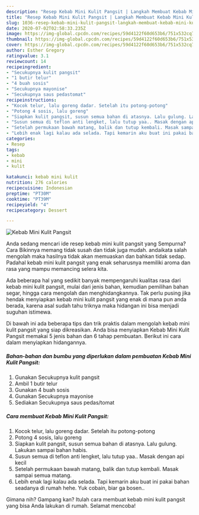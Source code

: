 ```yaml
---
description: "Resep Kebab Mini Kulit Pangsit | Langkah Membuat Kebab Mini Kulit Pangsit Yang Enak Dan Mudah"
title: "Resep Kebab Mini Kulit Pangsit | Langkah Membuat Kebab Mini Kulit Pangsit Yang Enak Dan Mudah"
slug: 1036-resep-kebab-mini-kulit-pangsit-langkah-membuat-kebab-mini-kulit-pangsit-yang-enak-dan-mudah
date: 2020-07-02T02:58:33.235Z
image: https://img-global.cpcdn.com/recipes/59d4122f60d653b6/751x532cq70/kebab-mini-kulit-pangsit-foto-resep-utama.jpg
thumbnail: https://img-global.cpcdn.com/recipes/59d4122f60d653b6/751x532cq70/kebab-mini-kulit-pangsit-foto-resep-utama.jpg
cover: https://img-global.cpcdn.com/recipes/59d4122f60d653b6/751x532cq70/kebab-mini-kulit-pangsit-foto-resep-utama.jpg
author: Esther Gregory
ratingvalue: 3.1
reviewcount: 14
recipeingredient:
- "Secukupnya kulit pangsit"
- "1 butir telur"
- "4 buah sosis"
- "Secukupnya mayonise"
- "Secukupnya saus pedastomat"
recipeinstructions:
- "Kocok telur, lalu goreng dadar. Setelah itu potong-potong"
- "Potong 4 sosis, lalu goreng"
- "Siapkan kulit pangsit, susun semua bahan di atasnya. Lalu gulung. Lakukan sampai bahan habis."
- "Susun semua di teflon anti lengket, lalu tutup yaa.. Masak dengan api kecil"
- "Setelah permukaan bawah matang, balik dan tutup kembali. Masak sampai semua matang."
- "Lebih enak lagi kalau ada selada. Tapi kemarin aku buat ini pakai bahan seadanya di rumah hehe. Yuk cobain, biar ga bosen.."
categories:
- Resep
tags:
- kebab
- mini
- kulit

katakunci: kebab mini kulit 
nutrition: 276 calories
recipecuisine: Indonesian
preptime: "PT30M"
cooktime: "PT39M"
recipeyield: "4"
recipecategory: Dessert

---
```



![Kebab Mini Kulit Pangsit](https://img-global.cpcdn.com/recipes/59d4122f60d653b6/751x532cq70/kebab-mini-kulit-pangsit-foto-resep-utama.jpg)

Anda sedang mencari ide resep kebab mini kulit pangsit yang Sempurna? Cara Bikinnya memang tidak susah dan tidak juga mudah. andaikata salah mengolah maka hasilnya tidak akan memuaskan dan bahkan tidak sedap. Padahal kebab mini kulit pangsit yang enak seharusnya memiliki aroma dan rasa yang mampu memancing selera kita.

Ada beberapa hal yang sedikit banyak mempengaruhi kualitas rasa dari kebab mini kulit pangsit, mulai dari jenis bahan, kemudian pemilihan bahan segar, hingga cara mengolah dan menghidangkannya. Tak perlu pusing jika hendak menyiapkan kebab mini kulit pangsit yang enak di mana pun anda berada, karena asal sudah tahu triknya maka hidangan ini bisa menjadi suguhan istimewa.




Di bawah ini ada beberapa tips dan trik praktis dalam mengolah kebab mini kulit pangsit yang siap dikreasikan. Anda bisa menyiapkan Kebab Mini Kulit Pangsit memakai 5 jenis bahan dan 6 tahap pembuatan. Berikut ini cara dalam menyiapkan hidangannya.

<!--inarticleads1-->

##### Bahan-bahan dan bumbu yang diperlukan dalam pembuatan Kebab Mini Kulit Pangsit:

1. Gunakan Secukupnya kulit pangsit
1. Ambil 1 butir telur
1. Gunakan 4 buah sosis
1. Gunakan Secukupnya mayonise
1. Sediakan Secukupnya saus pedas/tomat




<!--inarticleads2-->

##### Cara membuat Kebab Mini Kulit Pangsit:

1. Kocok telur, lalu goreng dadar. Setelah itu potong-potong
1. Potong 4 sosis, lalu goreng
1. Siapkan kulit pangsit, susun semua bahan di atasnya. Lalu gulung. Lakukan sampai bahan habis.
1. Susun semua di teflon anti lengket, lalu tutup yaa.. Masak dengan api kecil
1. Setelah permukaan bawah matang, balik dan tutup kembali. Masak sampai semua matang.
1. Lebih enak lagi kalau ada selada. Tapi kemarin aku buat ini pakai bahan seadanya di rumah hehe. Yuk cobain, biar ga bosen..




Gimana nih? Gampang kan? Itulah cara membuat kebab mini kulit pangsit yang bisa Anda lakukan di rumah. Selamat mencoba!
